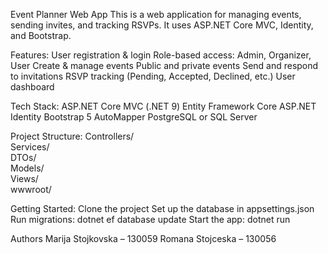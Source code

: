 Event Planner Web App
  This is a web application for managing events, sending invites, and tracking RSVPs. It uses ASP.NET Core MVC, Identity, and Bootstrap.
  
Features:
  User registration & login
  Role-based access: Admin, Organizer, User
  Create & manage events
  Public and private events
  Send and respond to invitations
  RSVP tracking (Pending, Accepted, Declined, etc.)
  User dashboard
  
Tech Stack:
  ASP.NET Core MVC (.NET 9)
  Entity Framework Core
  ASP.NET Identity
  Bootstrap 5
  AutoMapper
  PostgreSQL or SQL Server

Project Structure:
  Controllers/      
  Services/          
  DTOs/              
  Models/          
  Views/           
  wwwroot/ 

Getting Started:
  Clone the project
  Set up the database in appsettings.json
  Run migrations: dotnet ef database update
  Start the app: dotnet run

Authors
  Marija Stojkovska – 130059
  Romana Stojceska – 130056

